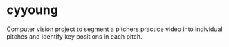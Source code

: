 # cyyoung
Computer vision project to segment a pitchers practice video into individual pitches and identify key positions in each pitch.
